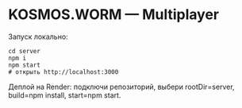# KOSMOS.WORM — Multiplayer

Запуск локально:
```
cd server
npm i
npm start
# открыть http://localhost:3000
```

Деплой на Render: подключи репозиторий, выбери rootDir=server, build=npm install, start=npm start.
